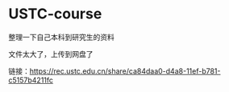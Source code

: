 # USTC-course
整理一下自己本科到研究生的资料

文件太大了，上传到网盘了

链接：https://rec.ustc.edu.cn/share/ca84daa0-d4a8-11ef-b781-c5157b4211fc
